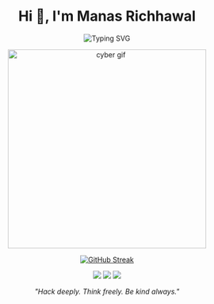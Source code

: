 <h1 align="center">Hi 👋, I'm Manas Richhawal</h1>

<p align="center">
  <img 
    src="https://readme-typing-svg.demolab.com?font=Fira+Code&size=22&duration=3000&pause=1000&color=F75C7E&center=true&vCenter=true&width=750&lines=Cybersecurity+Student+%7C+Tech+Explorer+and+Researcher;CTF+Player+and+Linux+User" 
    alt="Typing SVG" 
  />
</p>

<p align="center">
  <img src="https://user-images.githubusercontent.com/74038190/212748842-9fcbad5b-6173-4175-8a61-521f3dbb7514.gif" alt="cyber gif" width="400"/>
</p>

<p align="center">
  <a href="https://git.io/streak-stats">
    <img src="https://streak-stats.demolab.com?user=ManasR21&theme=tokyonight&hide_border=true" alt="GitHub Streak"/>
  </a>
</p>

<p align="center">
  <img src="https://img.shields.io/badge/TryHackMe-240%2B_Rooms-red?logo=tryhackme&style=for-the-badge"/>
  <img src="https://img.shields.io/badge/Linux-Enthusiast-blue?logo=linux&style=for-the-badge"/>
  <img src="https://img.shields.io/badge/CTF-Player-green?logo=hackthebox&style=for-the-badge"/>
</p>



<p align="center"><i>"Hack deeply. Think freely. Be kind always."</i></p>
